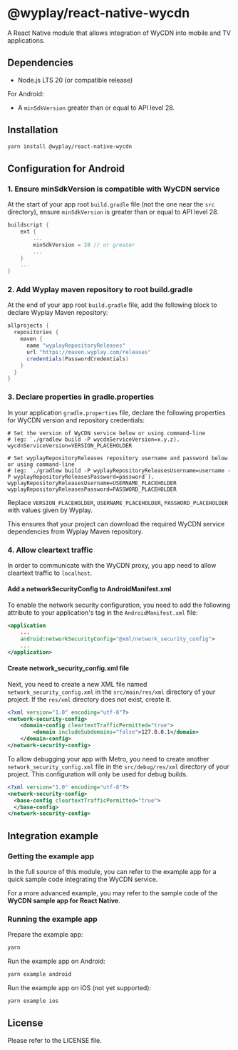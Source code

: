# @wyplay/react-native-wycdn

A React Native module that allows integration of WyCDN into mobile and TV applications.

## Dependencies

- Node.js LTS 20 (or compatible release)

For Android:

- A `minSdkVersion` greater than or equal to API level 28.

## Installation

```sh
yarn install @wyplay/react-native-wycdn
```

## Configuration for Android

### 1. Ensure minSdkVersion is compatible with WyCDN service

At the start of your app root `build.gradle` file (not the one near the `src` directory), ensure `minSdkVersion` is greater than or equal to API level 28.

```gradle
buildscript {
    ext {
        ...
        minSdkVersion = 28 // or greater
        ...
    }
    ...
}
```

### 2. Add Wyplay maven repository to root build.gradle

At the end of your app root `build.gradle` file, add the following block to declare Wyplay Maven repository:

```gradle
allprojects {
  repositories {
    maven {
      name "wyplayRepositoryReleases"
      url "https://maven.wyplay.com/releases"
      credentials(PasswordCredentials)
    }
  }
}
```

### 3. Declare properties in gradle.properties

In your application `gradle.properties` file, declare the following properties for WyCDN version and repository credentials:

```properties
# Set the version of WyCDN service below or using command-line
# (eg: `./gradlew build -P wycdnServiceVersion=x.y.z).
wycdnServiceVersion=VERSION_PLACEHOLDER

# Set wyplayRepositoryReleases repository username and password below or using command-line
# (eg: `./gradlew build -P wyplayRepositoryReleasesUsername=username -P wyplayRepositoryReleasesPassword=password`).
wyplayRepositoryReleasesUsername=USERNAME_PLACEHOLDER
wyplayRepositoryReleasesPassword=PASSWORD_PLACEHOLDER
```

Replace `VERSION_PLACEHOLDER`, `USERNAME_PLACEHOLDER`, `PASSWORD_PLACEHOLDER` with values given by Wyplay.

This ensures that your project can download the required WyCDN service dependencies from Wyplay Maven repository.

### 4. Allow cleartext traffic

In order to communicate with the WyCDN proxy, you app need to allow cleartext traffic to `localhost`.

#### Add a networkSecurityConfig to AndroidManifest.xml

To enable the network security configuration, you need to add the following attribute to your application's tag in the `AndroidManifest.xml` file:

```xml
<application
    ...
    android:networkSecurityConfig="@xml/network_security_config">
    ...
</application>
```

#### Create network_security_config.xml file

Next, you need to create a new XML file named `network_security_config.xml` in the `src/main/res/xml` directory of your project.  If the `res/xml` directory does not exist, create it.

```xml
<?xml version="1.0" encoding="utf-8"?>
<network-security-config>
    <domain-config cleartextTrafficPermitted="true">
        <domain includeSubdomains="false">127.0.0.1</domain>
    </domain-config>
</network-security-config>
```

To allow debugging your app with Metro, you need to create another `network_security_config.xml` file in the `src/debug/res/xml` directory of your project. This configuration will only be used for debug builds.

```xml
<?xml version="1.0" encoding="utf-8"?>
<network-security-config>
  <base-config cleartextTrafficPermitted="true">
  </base-config>
</network-security-config>
```

## Integration example

### Getting the example app

In the full source of this module, you can refer to the example app for a quick sample code integrating the WyCDN service.

For a more advanced example, you may refer to the sample code of the **WyCDN sample app for React Native**.

### Running the example app

Prepare the example app:

```sh
yarn
```

Run the example app on Android:

```sh
yarn example android
```

Run the example app on iOS (not yet supported):

```sh
yarn example ios
```

## License

Please refer to the LICENSE file.
